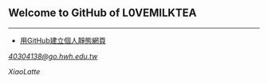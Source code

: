 ## Welcome to GitHub of L0VEMILKTEA
----------------------------------------




+ [用GitHub建立個人靜態網頁][1]

[1]: https://l0vemilktea.serveblog.net/



<address>
<p><a href="mailto:40304138@go.hwh.edu.tw">
40304138@go.hwh.edu.tw</a></p>
<p>XiaoLatte</p>
</address>

